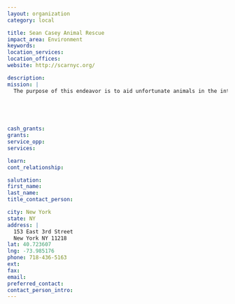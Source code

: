 ```yaml
---
layout: organization
category: local

title: Sean Casey Animal Rescue
impact_area: Environment
keywords: 
location_services: 
location_offices: 
website: http://scarnyc.org/

description: 
mission: |
  The purpose of this endeavor is to aid unfortunate animals in the interest of a higher quality of life. We take in rescued, confiscated, neglected, injured, ill, unmanageable, or otherwise unwanted animals from private owners, zoos, shelters, and other public organizations. These animals are cared for, and/or rehabilitated to the best of our ability and means until which time they can be found healthy, happy homes - whether it be through adoption to qualified candidates or legally released into habitats suitable to the specific species in conjunction with licensed wildlife rehabilitators. 

  

  

cash_grants: 
grants: 
service_opp: 
services: 

learn: 
cont_relationship: 

salutation: 
first_name: 
last_name: 
title_contact_person: 

city: New York
state: NY
address: |
  153 East 3rd Street  
  New York NY 11218
lat: 40.723607
lng: -73.985176
phone: 718-436-5163
ext: 
fax: 
email: 
preferred_contact: 
contact_person_intro: 
---
```

